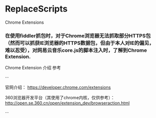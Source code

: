 # ReplaceScripts
Chrome Extensions

### 在使用fiddler抓包时，对于Chrome浏览器无法抓取部分HTTPS包（然而可以抓获IE浏览器的HTTPS数据包，但由于本人对IE的偏见，难以忍受），对网易云音乐core.js的脚本注入时，了解到Chrome Extension.

Chrome Extension 介绍 参考 

···

官网介绍： https://developer.chrome.com/extensions

360浏览器开发平台（其使用了chrome内核，仅供参考）：http://open.se.360.cn/open/extension_dev/browseraction.html

···

